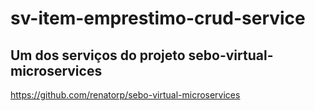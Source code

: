 # sv-item-emprestimo-crud-service

## Um dos serviços do projeto sebo-virtual-microservices
https://github.com/renatorp/sebo-virtual-microservices
